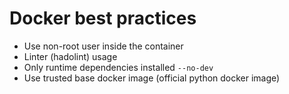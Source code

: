 # Docker best practices

- Use non-root user inside the container
- Linter (hadolint) usage
- Only runtime dependencies installed `--no-dev`
- Use trusted base docker image (official python docker image)